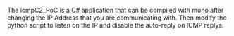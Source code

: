 The icmpC2_PoC is a C# application that can be compiled with mono after changing the IP Address that you are communicating with.  Then modify the python script to listen on the IP and disable the auto-reply on ICMP replys.
